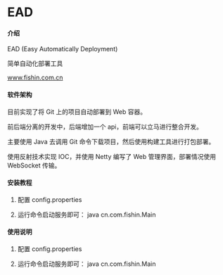 # EAD

#### 介绍
EAD (Easy Automatically Deployment)

简单自动化部署工具

www.fishin.com.cn

#### 软件架构
目前实现了将 Git 上的项目自动部署到 Web 容器。

前后端分离的开发中，后端增加一个 api，前端可以立马进行整合开发。

主要使用 Java 去调用 Git 命令下载项目，然后使用构建工具进行打包部署。

使用反射技术实现 IOC，并使用 Netty 编写了 Web 管理界面，部署情况使用 WebSocket 传输。


#### 安装教程
1. 配置
config.properties

2. 运行命令启动服务即可：
java cn.com.fishin.Main

#### 使用说明
1. 配置
config.properties

2. 运行命令启动服务即可：
java cn.com.fishin.Main
